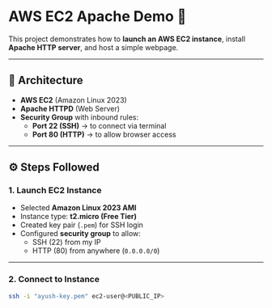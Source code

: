 # AWS EC2 Apache Demo 🚀

This project demonstrates how to **launch an AWS EC2 instance**, install **Apache HTTP server**, and host a simple webpage.  

---

## 📌 Architecture
- **AWS EC2** (Amazon Linux 2023)
- **Apache HTTPD** (Web Server)
- **Security Group** with inbound rules:
  - **Port 22 (SSH)** → to connect via terminal  
  - **Port 80 (HTTP)** → to allow browser access  

---

## ⚙️ Steps Followed

### 1. Launch EC2 Instance
- Selected **Amazon Linux 2023 AMI**
- Instance type: **t2.micro (Free Tier)**
- Created key pair (`.pem`) for SSH login
- Configured **security group** to allow:
  - SSH (22) from my IP  
  - HTTP (80) from anywhere (`0.0.0.0/0`)

---

### 2. Connect to Instance
```bash
ssh -i "ayush-key.pem" ec2-user@<PUBLIC_IP>
